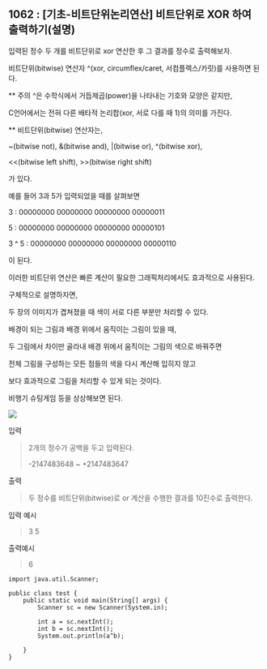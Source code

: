 ## 1062 : [기초-비트단위논리연산] 비트단위로 XOR 하여 출력하기(설명)

입력된 정수 두 개를 비트단위로 xor 연산한 후 그 결과를 정수로 출력해보자.

비트단위(bitwise) 연산자 ^(xor, circumflex/caret, 서컴플렉스/카릿)를 사용하면 된다.


** 주의 ^은 수학식에서 거듭제곱(power)을 나타내는 기호와 모양은 같지만,

C언어에서는 전혀 다른 배타적 논리합(xor, 서로 다를 때 1)의 의미를 가진다.


** 비트단위(bitwise) 연산자는,

~(bitwise not), &(bitwise and), |(bitwise or), ^(bitwise xor),

<<(bitwise left shift), >>(bitwise right shift)

가 있다.


예를 들어 3과 5가 입력되었을 때를 살펴보면

3       : 00000000 00000000 00000000 00000011

5       : 00000000 00000000 00000000 00000101

3 ^ 5 : 00000000 00000000 00000000 00000110

이 된다.

이러한 비트단위 연산은 빠른 계산이 필요한 그래픽처리에서도 효과적으로 사용된다.


구체적으로 설명하자면,

두 장의 이미지가 겹쳐졌을 때 색이 서로 다른 부분만 처리할 수 있다.

배경이 되는 그림과 배경 위에서 움직이는 그림이 있을 때,

두 그림에서 차이만 골라내 배경 위에서 움직이는 그림의 색으로 바꿔주면

전체 그림을 구성하는 모든 점들의 색을 다시 계산해 입히지 않고

보다 효과적으로 그림을 처리할 수 있게 되는 것이다.

비행기 슈팅게임 등을 상상해보면 된다.

<img src="https://codeup.kr/upload/pimg6178_1.png">





입력

>2개의 정수가 공백을 두고 입력된다. 
> 
> -2147483648 ~ +2147483647


출력

>두 정수를 비트단위(bitwise)로 or 계산을 수행한 결과를 10진수로 출력한다.

입력 예시

>3 5

출력예시

>6


```shell
import java.util.Scanner;

public class test {
    public static void main(String[] args) {
        Scanner sc = new Scanner(System.in);

        int a = sc.nextInt();
        int b = sc.nextInt();
        System.out.println(a^b);

    }
}


```
